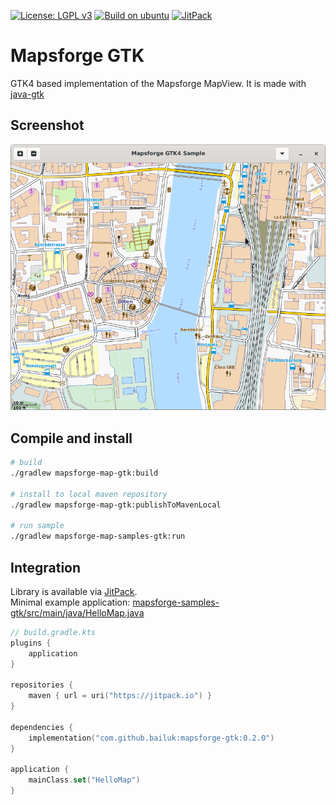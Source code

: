 [![License: LGPL v3](https://img.shields.io/badge/License-LGPL%20v3-blue.svg)](http://www.gnu.org/licenses/lgpl-3.0)
[![Build on ubuntu](https://github.com/bailuk/mapsforge-gtk/actions/workflows/build-on-ubuntu.yml/badge.svg)](https://github.com/bailuk/mapsforge-gtk/actions/workflows/build-on-ubuntu.yml)
[![JitPack](https://jitpack.io/v/bailuk/mapsforge-gtk.svg)](https://jitpack.io/#bailuk/mapsforge-gtk)

# Mapsforge GTK

GTK4 based implementation of the Mapsforge MapView. It is made with [java-gtk](https://github.com/bailuk/java-gtk)


## Screenshot

![Desktop GTK4](doc/screenshot.png)


## Compile and install

```bash
# build
./gradlew mapsforge-map-gtk:build

# install to local maven repository 
./gradlew mapsforge-map-gtk:publishToMavenLocal

# run sample
./gradlew mapsforge-map-samples-gtk:run
```


## Integration

Library is available via [JitPack](https://jitpack.io/#bailuk/mapsforge-gtk).  
Minimal example application: [mapsforge-samples-gtk/src/main/java/HelloMap.java](mapsforge-samples-gtk/src/main/java/HelloMap.java)

```kotlin
// build.gradle.kts
plugins {
    application
}

repositories {
    maven { url = uri("https://jitpack.io") }
}

dependencies {
    implementation("com.github.bailuk:mapsforge-gtk:0.2.0")
}

application {
    mainClass.set("HelloMap")
}
```
